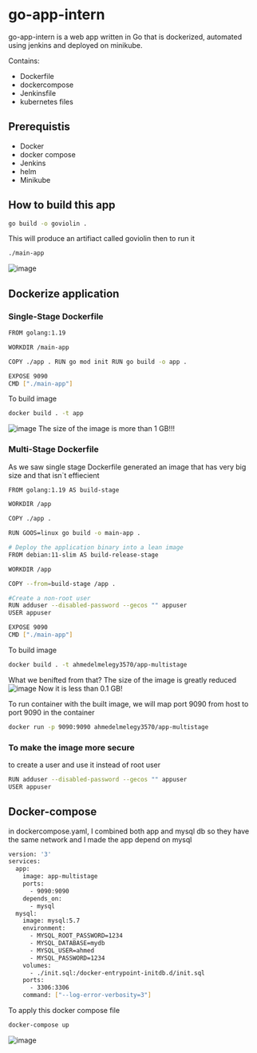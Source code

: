 # go-app-intern

go-app-intern is a web app written in Go that is dockerized, automated using jenkins and deployed on minikube.

Contains:
- Dockerfile
- dockercompose
- Jenkinsfile
- kubernetes files

## Prerequistis

- Docker
- docker compose
- Jenkins
- helm
- Minikube

## How to build this app

```bash
go build -o goviolin .
```
This will produce an artifiact called goviolin then to run it
```bash
./main-app
```
![image](https://github.com/ahmedelmelegy/GoViolin/assets/62904201/5db629ec-02ca-4d61-bc47-557200030ab5)
## Dockerize application
### Single-Stage Dockerfile

```bash
FROM golang:1.19

WORKDIR /main-app

COPY ./app . RUN go mod init RUN go build -o app .

EXPOSE 9090
CMD ["./main-app"]
```
To build image
```bash
docker build . -t app
```
![image](https://github.com/gAhmed-Elmelegy/go-app-intern/assets/136341359/d9ee8997-8d39-43fc-9e3a-d0b02d0ded6e)
The size of the image is more than 1 GB!!!
### Multi-Stage Dockerfile
As we saw single stage Dockerfile generated an image that has very big size and that isn`t effiecient
```bash
FROM golang:1.19 AS build-stage

WORKDIR /app

COPY ./app .

RUN GOOS=linux go build -o main-app .

# Deploy the application binary into a lean image
FROM debian:11-slim AS build-release-stage

WORKDIR /app

COPY --from=build-stage /app .

#Create a non-root user
RUN adduser --disabled-password --gecos "" appuser
USER appuser

EXPOSE 9090 
CMD ["./main-app"]
```
To build image
```bash
docker build . -t ahmedelmelegy3570/app-multistage
```
What we benifted from that?
The size of the image is greatly reduced
![image](https://github.com/gAhmed-Elmelegy/go-app-intern/assets/136341359/1d839a6b-504b-4ac6-92ed-021e78978b1e)
Now it is less than 0.1 GB!

To run container with the built image, we will map port 9090 from host to port 9090 in the container
```bash
docker run -p 9090:9090 ahmedelmelegy3570/app-multistage
```
### To make the image more secure
to create a user and use it instead of root user
```bash
RUN adduser --disabled-password --gecos "" appuser
USER appuser
```
## Docker-compose
in dockercompose.yaml, I combined both app and mysql db so they have the same network and I made the app depend on mysql
```bash
version: '3'
services:
  app:
    image: app-multistage
    ports:
      - 9090:9090
    depends_on:
      - mysql
  mysql:
    image: mysql:5.7
    environment:
      - MYSQL_ROOT_PASSWORD=1234
      - MYSQL_DATABASE=mydb
      - MYSQL_USER=ahmed
      - MYSQL_PASSWORD=1234
    volumes:
      - ./init.sql:/docker-entrypoint-initdb.d/init.sql
    ports:
      - 3306:3306
    command: ["--log-error-verbosity=3"]
```
To apply this docker compose file
```bash
docker-compose up
```
![image](https://github.com/gAhmed-Elmelegy/go-app-intern/assets/136341359/cf3d91b0-adf3-4407-a804-459fe8517aa1)

